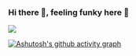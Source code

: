 ### Hi there 👋, feeling funky here 😬



![](https://komarev.com/ghpvc/?username=your-thefunkydude&color=blue)

[![Ashutosh's github activity graph](https://github-readme-activity-graph.vercel.app/graph?username=parad0x-k)](https://github.com/ashutosh00710/github-readme-activity-graph)
